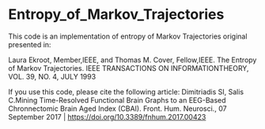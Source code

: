 # Entropy_of_Markov_Trajectories



This code is an implementation of entropy of Markov Trajectories
 original presented in:

Laura Ekroot, Member,IEEE, and Thomas M. Cover, Fellow,IEEE.
The Entropy of Markov Trajectories.
IEEE TRANSACTIONS ON INFORMATIONTHEORY, VOL. 39, NO. 4, JULY 1993


 If you use this code, please cite the following article:
Dimitriadis SI, Salis C.Mining Time-Resolved Functional Brain Graphs to an EEG-Based Chronnectomic Brain Aged Index (CBAI).
Front. Hum. Neurosci., 07 September 2017 | 
https://doi.org/10.3389/fnhum.2017.00423
